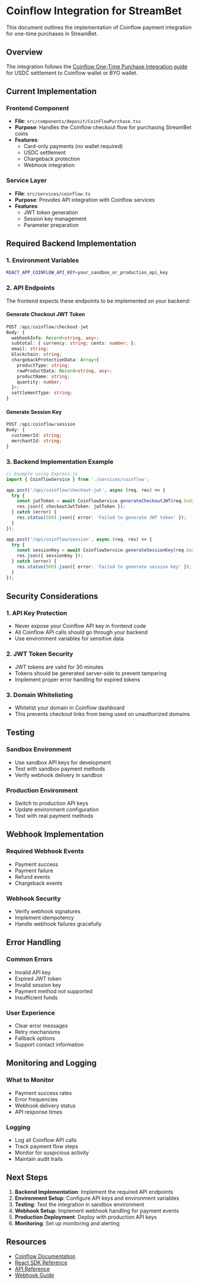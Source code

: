 # Coinflow Integration for StreamBet

This document outlines the implementation of Coinflow payment integration for one-time purchases in StreamBet.

## Overview

The integration follows the [Coinflow One-Time Purchase Integration guide](https://docs.coinflow.cash/docs/one-time-purchase-integration-usdc-settlement-to-coinflow-wallet-or-byo-wallet#react-sdk-implementation) for USDC settlement to Coinflow wallet or BYO wallet.

## Current Implementation

### Frontend Component
- **File**: `src/components/deposit/CoinFlowPurchase.tsx`
- **Purpose**: Handles the Coinflow checkout flow for purchasing StreamBet coins
- **Features**: 
  - Card-only payments (no wallet required)
  - USDC settlement
  - Chargeback protection
  - Webhook integration

### Service Layer
- **File**: `src/services/coinflow.ts`
- **Purpose**: Provides API integration with Coinflow services
- **Features**:
  - JWT token generation
  - Session key management
  - Parameter preparation

## Required Backend Implementation

### 1. Environment Variables
```bash
REACT_APP_COINFLOW_API_KEY=your_sandbox_or_production_api_key
```

### 2. API Endpoints
The frontend expects these endpoints to be implemented on your backend:

#### Generate Checkout JWT Token
```typescript
POST /api/coinflow/checkout-jwt
Body: {
  webhookInfo: Record<string, any>;
  subtotal: { currency: string; cents: number; };
  email: string;
  blockchain: string;
  chargebackProtectionData: Array<{
    productType: string;
    rawProductData: Record<string, any>;
    productName: string;
    quantity: number;
  }>;
  settlementType: string;
}
```

#### Generate Session Key
```typescript
POST /api/coinflow/session
Body: {
  customerId: string;
  merchantId: string;
}
```

### 3. Backend Implementation Example

```typescript
// Example using Express.js
import { CoinflowService } from './services/coinflow';

app.post('/api/coinflow/checkout-jwt', async (req, res) => {
  try {
    const jwtToken = await CoinflowService.generateCheckoutJWT(req.body);
    res.json({ checkoutJwtToken: jwtToken });
  } catch (error) {
    res.status(500).json({ error: 'Failed to generate JWT token' });
  }
});

app.post('/api/coinflow/session', async (req, res) => {
  try {
    const sessionKey = await CoinflowService.generateSessionKey(req.body);
    res.json({ sessionKey });
  } catch (error) {
    res.status(500).json({ error: 'Failed to generate session key' });
  }
});
```

## Security Considerations

### 1. API Key Protection
- Never expose your Coinflow API key in frontend code
- All Coinflow API calls should go through your backend
- Use environment variables for sensitive data

### 2. JWT Token Security
- JWT tokens are valid for 30 minutes
- Tokens should be generated server-side to prevent tampering
- Implement proper error handling for expired tokens

### 3. Domain Whitelisting
- Whitelist your domain in Coinflow dashboard
- This prevents checkout links from being used on unauthorized domains

## Testing

### Sandbox Environment
- Use sandbox API keys for development
- Test with sandbox payment methods
- Verify webhook delivery in sandbox

### Production Environment
- Switch to production API keys
- Update environment configuration
- Test with real payment methods

## Webhook Implementation

### Required Webhook Events
- Payment success
- Payment failure
- Refund events
- Chargeback events

### Webhook Security
- Verify webhook signatures
- Implement idempotency
- Handle webhook failures gracefully

## Error Handling

### Common Errors
- Invalid API key
- Expired JWT token
- Invalid session key
- Payment method not supported
- Insufficient funds

### User Experience
- Clear error messages
- Retry mechanisms
- Fallback options
- Support contact information

## Monitoring and Logging

### What to Monitor
- Payment success rates
- Error frequencies
- Webhook delivery status
- API response times

### Logging
- Log all Coinflow API calls
- Track payment flow steps
- Monitor for suspicious activity
- Maintain audit trails

## Next Steps

1. **Backend Implementation**: Implement the required API endpoints
2. **Environment Setup**: Configure API keys and environment variables
3. **Testing**: Test the integration in sandbox environment
4. **Webhook Setup**: Implement webhook handling for payment events
5. **Production Deployment**: Deploy with production API keys
6. **Monitoring**: Set up monitoring and alerting

## Resources

- [Coinflow Documentation](https://docs.coinflow.cash/)
- [React SDK Reference](https://docs.coinflow.cash/docs/one-time-purchase-integration-usdc-settlement-to-coinflow-wallet-or-byo-wallet#react-sdk-implementation)
- [API Reference](https://docs.coinflow.cash/api-reference)
- [Webhook Guide](https://docs.coinflow.cash/docs/webhook-implementation) 